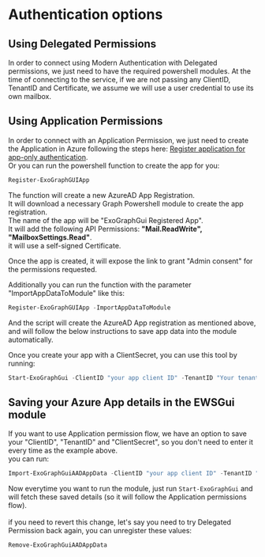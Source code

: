 ﻿# Authentication options

## Using Delegated Permissions  

In order to connect using Modern Authentication with Delegated permissions, we just need to have the required powershell modules.
At the time of connecting to the service, if we are not passing any ClientID, TenantID and Certificate, we assume we will use a user credential to use its own mailbox.  

## Using Application Permissions

In order to connect with an Application Permission, we just need to create the Application in Azure following the steps here: [Register application for app-only authentication](https://learn.microsoft.com/en-us/graph/tutorials/powershell-app-only?view=graph-rest-1.0&tabs=windows&tutorial-step=1).  
Or you can run the powershell function to create the app for you:  
```Powershell
Register-ExoGraphGUIApp
```
The function will create a new AzureAD App Registration.  
It will download a necessary Graph Powershell module to create the app registration.  
The name of the app will be "ExoGraphGui Registered App".  
It will add the following API Permissions: **"Mail.ReadWrite", "MailboxSettings.Read"**.  
it will use a self-signed Certificate.  

Once the app is created, it will expose the link to grant "Admin consent" for the permissions requested.  

Additionally you can run the function with the parameter "ImportAppDataToModule" like this:  
```Powershell
Register-ExoGraphGUIApp -ImportAppDataToModule
```
And the script will create the AzureAD App registration as mentioned above, and will follow the below instructions to save app data into the module automatically.  


Once you create your app with a ClientSecret, you can use this tool by running:  
```Powershell
Start-ExoGraphGui -ClientID "your app client ID" -TenantID "Your tenant ID" -CertificateThumbprint "your certificate's thumbprint"
```

## Saving your Azure App details in the EWSGui module

If you want to use Application permission flow, we have an option to save your "ClientID", "TenantID" and "ClientSecret", so you don't need to enter it every time as the example above.  
you can run:  
```Powershell
Import-ExoGraphGuiAADAppData -ClientID "your app client ID" -TenantID "Your tenant ID" -ClientSecret "your Secret passcode"
```

Now everytime you want to run the module, just run `Start-ExoGraphGui` and will fetch these saved details (so it will follow the Application permissions flow).  
<br>
if you need to revert this change, let's say you need to try Delegated Permission back again, you can unregister these values:  
```Powershell
Remove-ExoGraphGuiAADAppData
```